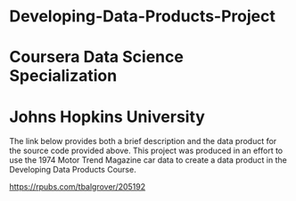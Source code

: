 # Developing-Data-Products-Project
# Coursera Data Science Specialization
# Johns Hopkins University

The link below provides both a brief description and the data product for the source code provided above.  This project was produced in an effort to use the 1974 Motor Trend Magazine car data to create a data product in the Developing Data Products Course.

https://rpubs.com/tbalgrover/205192
